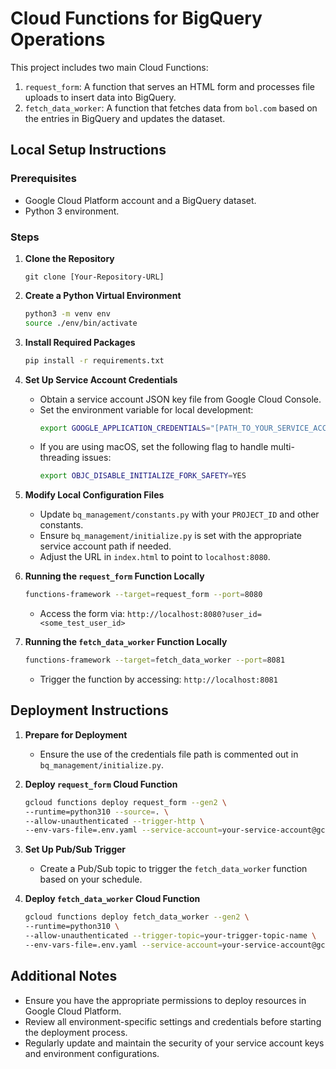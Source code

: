 
# Cloud Functions for BigQuery Operations

This project includes two main Cloud Functions:
1. `request_form`: A function that serves an HTML form and processes file uploads to insert data into BigQuery.
2. `fetch_data_worker`: A function that fetches data from `bol.com` based on the entries in BigQuery and updates the dataset.

## Local Setup Instructions

### Prerequisites
- Google Cloud Platform account and a BigQuery dataset.
- Python 3 environment.

### Steps

1. **Clone the Repository**
   ```
   git clone [Your-Repository-URL]
   ```

2. **Create a Python Virtual Environment**
   ```bash
   python3 -m venv env
   source ./env/bin/activate
   ```

3. **Install Required Packages**
   ```bash
   pip install -r requirements.txt
   ```

4. **Set Up Service Account Credentials**
   - Obtain a service account JSON key file from Google Cloud Console.
   - Set the environment variable for local development:
     ```bash
     export GOOGLE_APPLICATION_CREDENTIALS="[PATH_TO_YOUR_SERVICE_ACCOUNT_FILE]"
     ```
   - If you are using macOS, set the following flag to handle multi-threading issues:
     ```bash
     export OBJC_DISABLE_INITIALIZE_FORK_SAFETY=YES
     ```

5. **Modify Local Configuration Files**
   - Update `bq_management/constants.py` with your `PROJECT_ID` and other constants.
   - Ensure `bq_management/initialize.py` is set with the appropriate service account path if needed.
   - Adjust the URL in `index.html` to point to `localhost:8080`.

6. **Running the `request_form` Function Locally**
   ```bash
   functions-framework --target=request_form --port=8080
   ```
   - Access the form via: `http://localhost:8080?user_id=<some_test_user_id>`

7. **Running the `fetch_data_worker` Function Locally**
   ```bash
   functions-framework --target=fetch_data_worker --port=8081
   ```
   - Trigger the function by accessing: `http://localhost:8081`

## Deployment Instructions

1. **Prepare for Deployment**
   - Ensure the use of the credentials file path is commented out in `bq_management/initialize.py`.

2. **Deploy `request_form` Cloud Function**
   ```bash
   gcloud functions deploy request_form --gen2 \
   --runtime=python310 --source=. \
   --allow-unauthenticated --trigger-http \
   --env-vars-file=.env.yaml --service-account=your-service-account@gcp.com
   ```

3. **Set Up Pub/Sub Trigger**
   - Create a Pub/Sub topic to trigger the `fetch_data_worker` function based on your schedule.

4. **Deploy `fetch_data_worker` Cloud Function**
   ```bash
   gcloud functions deploy fetch_data_worker --gen2 \
   --runtime=python310 \
   --allow-unauthenticated --trigger-topic=your-trigger-topic-name \
   --env-vars-file=.env.yaml --service-account=your-service-account@gcp.com
   ```

## Additional Notes
- Ensure you have the appropriate permissions to deploy resources in Google Cloud Platform.
- Review all environment-specific settings and credentials before starting the deployment process.
- Regularly update and maintain the security of your service account keys and environment configurations.
